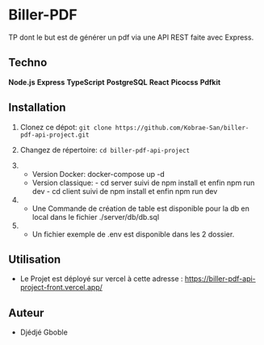 # Biller-PDF

TP dont le but est de générer un pdf via une API REST faite avec Express.

## Techno

**Node.js**
**Express**
**TypeScript**
**PostgreSQL**
**React**
**Picocss**
**Pdfkit**

## Installation

1. Clonez ce dépot: `git clone https://github.com/Kobrae-San/biller-pdf-api-project.git`
2. Changez de répertoire: `cd biller-pdf-api-project`
3. - Version Docker: docker-compose up -d
   - Version classique: - cd server suivi de npm install et enfin npm run dev - cd client suivi de npm install et enfin npm run dev

4. - Une Commande de création de table est disponible pour la db en local dans le fichier ./server/db/db.sql
5. - Un fichier exemple de .env est disponible dans les 2 dossier.

## Utilisation

- Le Projet est déployé sur vercel à cette adresse : https://biller-pdf-api-project-front.vercel.app/

## Auteur

- Djédjé Gboble
